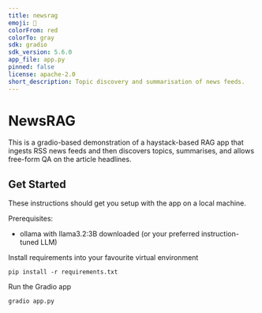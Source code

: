 ```yaml
---
title: newsrag
emoji: 👀
colorFrom: red
colorTo: gray
sdk: gradio
sdk_version: 5.6.0
app_file: app.py
pinned: false
license: apache-2.0
short_description: Topic discovery and summarisation of news feeds.
---
```

# NewsRAG

This is a gradio-based demonstration of a haystack-based RAG app that ingests RSS news feeds and then discovers topics, summarises, and allows free-form QA on the article headlines.

## Get Started

These instructions should get you setup with the app on a local machine.

Prerequisites:

 - ollama with llama3.2:3B downloaded (or your preferred instruction-tuned LLM)

Install requirements into your favourite virtual environment

```
pip install -r requirements.txt
```

Run the Gradio app

```
gradio app.py
```